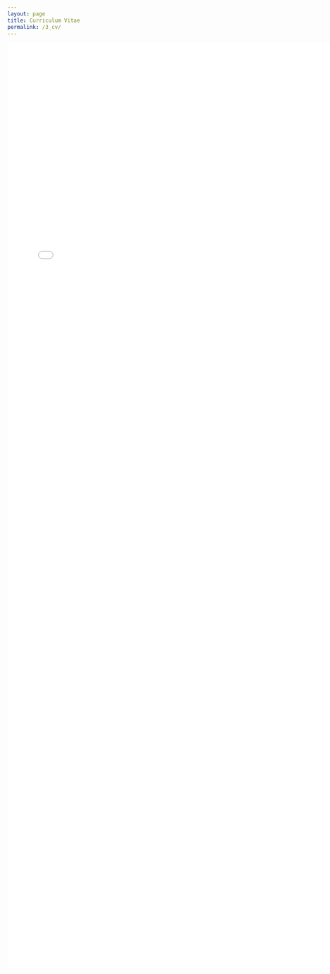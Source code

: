 ```yaml
---
layout: page
title: Curriculum Vitae
permalink: /3_cv/
---
```


<embed src="/assets/pdf/LehnigkCV2.pdf" type="application/pdf" width="740px" height="2100px" />